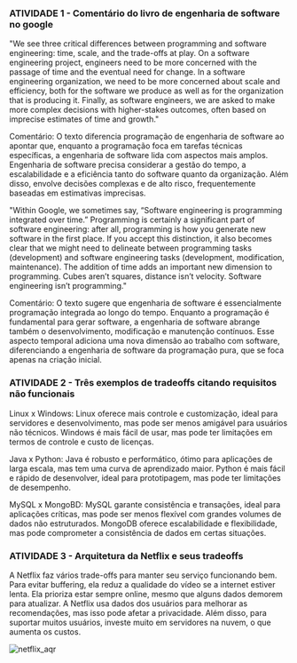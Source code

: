### ATIVIDADE 1 - Comentário do livro de engenharia de software no google

"We see three critical differences between programming and software engineering: time, scale, and the trade-offs at play. On a software engineering project, engineers need to be more concerned with the passage of time and the eventual need for change. In a software engineering organization, we need to be more concerned about scale and efficiency, both for the software we produce as well as for the organization that is producing it. Finally, as software engineers, we are asked to make more complex decisions with higher-stakes outcomes, often based on imprecise estimates of time and growth."


Comentário: O texto diferencia programação de engenharia de software ao apontar que, enquanto a programação foca em tarefas técnicas específicas, a engenharia de software lida com aspectos mais amplos.
Engenharia de software precisa considerar a gestão do tempo, a escalabilidade e a eficiência tanto do software quanto da organização. Além disso, envolve decisões complexas e de alto risco, frequentemente baseadas em estimativas imprecisas.


"Within Google, we sometimes say, “Software engineering is programming integrated over time.” Programming is certainly a significant part of software engineering: after all, programming is how you generate new software in the first place. If you accept this distinction, it also becomes clear that we might need to delineate between programming tasks (development) and software engineering tasks (development, modification, maintenance). The addition of time adds an important new dimension to programming. Cubes aren’t squares, distance isn’t velocity. Software engineering isn’t programming."


Comentário: O texto sugere que engenharia de software é essencialmente programação integrada ao longo do tempo. Enquanto a programação é fundamental para gerar software, a engenharia de software abrange também o desenvolvimento, modificação e manutenção contínuos. Esse aspecto temporal adiciona uma nova dimensão ao trabalho com software, diferenciando a engenharia de software da programação pura, que se foca apenas na criação inicial.



### ATIVIDADE 2 - Três exemplos de tradeoffs citando requisitos não funcionais

Linux x Windows:
Linux oferece mais controle e customização, ideal para servidores e desenvolvimento, mas pode ser menos amigável para usuários não técnicos. Windows é mais fácil de usar, mas pode ter limitações em termos de controle e custo de licenças.

Java x Python:
Java é robusto e performático, ótimo para aplicações de larga escala, mas tem uma curva de aprendizado maior. Python é mais fácil e rápido de desenvolver, ideal para prototipagem, mas pode ter limitações de desempenho.

MySQL x MongoBD:
MySQL garante consistência e transações, ideal para aplicações críticas, mas pode ser menos flexível com grandes volumes de dados não estruturados. MongoDB oferece escalabilidade e flexibilidade, mas pode comprometer a consistência de dados em certas situações.

### ATIVIDADE 3 - Arquitetura da Netflix e seus tradeoffs

A Netflix faz vários trade-offs para manter seu serviço funcionando bem. Para evitar buffering, ela reduz a qualidade do vídeo se a internet estiver lenta. Ela prioriza estar sempre online, mesmo que alguns dados demorem para atualizar. A Netflix usa dados dos usuários para melhorar as recomendações, mas isso pode afetar a privacidade. Além disso, para suportar muitos usuários, investe muito em servidores na nuvem, o que aumenta os custos.

![netflix_aqr](https://github.com/user-attachments/assets/1612ef4f-a679-4784-bc58-c83d657d0a02)
